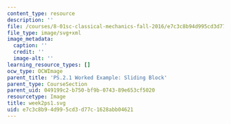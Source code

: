 ```yaml
---
content_type: resource
description: ''
file: /courses/8-01sc-classical-mechanics-fall-2016/e7c3c8b94d995cd3d77c1628abb04621_week2ps1.svg
file_type: image/svg+xml
image_metadata:
  caption: ''
  credit: ''
  image-alt: ''
learning_resource_types: []
ocw_type: OCWImage
parent_title: 'PS.2.1 Worked Example: Sliding Block'
parent_type: CourseSection
parent_uid: 049199c2-b750-bf9b-0743-89e653cf5020
resourcetype: Image
title: week2ps1.svg
uid: e7c3c8b9-4d99-5cd3-d77c-1628abb04621
---
```

